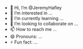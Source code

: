 - 👋 Hi, I’m @JeremyHafley
- 👀 I’m interested in ...
- 🌱 I’m currently learning ...
- 💞️ I’m looking to collaborate on ...
- 📫 How to reach me ...
- 😄 Pronouns: ...
- ⚡ Fun fact: ...

<!---
JeremyHafley/JeremyHafley is a ✨ special ✨ repository because its `README.md` (this file) appears on your GitHub profile.
You can click the Preview link to take a look at your changes.
--->
